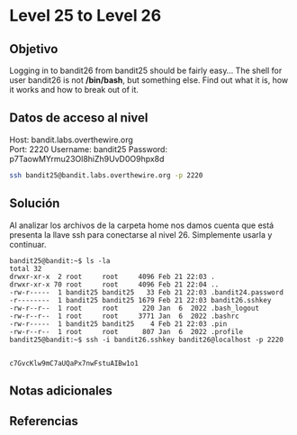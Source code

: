 # Level 25 to Level 26

## Objetivo
Logging in to bandit26 from bandit25 should be fairly easy… The shell for user bandit26 is not **/bin/bash**, but something else. Find out what it is, how it works and how to break out of it.

## Datos de acceso al nivel
Host: bandit.labs.overthewire.org  
Port: 2220
Username: bandit25
Password: p7TaowMYrmu23Ol8hiZh9UvD0O9hpx8d
```bash
ssh bandit25@bandit.labs.overthewire.org -p 2220
```


## Solución
Al analizar los archivos de la carpeta home nos damos cuenta que está presenta la llave ssh para conectarse al nivel 26. Simplemente usarla y continuar.
```
bandit25@bandit:~$ ls -la
total 32
drwxr-xr-x  2 root     root     4096 Feb 21 22:03 .
drwxr-xr-x 70 root     root     4096 Feb 21 22:04 ..
-rw-r-----  1 bandit25 bandit25   33 Feb 21 22:03 .bandit24.password
-r--------  1 bandit25 bandit25 1679 Feb 21 22:03 bandit26.sshkey
-rw-r--r--  1 root     root      220 Jan  6  2022 .bash_logout
-rw-r--r--  1 root     root     3771 Jan  6  2022 .bashrc
-rw-r-----  1 bandit25 bandit25    4 Feb 21 22:03 .pin
-rw-r--r--  1 root     root      807 Jan  6  2022 .profile
bandit25@bandit:~$ ssh -i bandit26.sshkey bandit26@localhost -p 2220


c7GvcKlw9mC7aUQaPx7nwFstuAIBw1o1
```

## Notas adicionales


## Referencias

